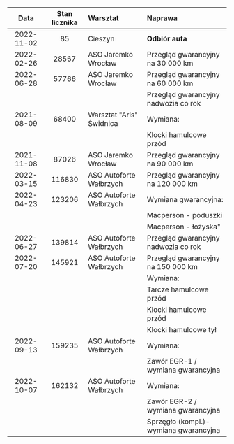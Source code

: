 | Data | Stan licznika | Warsztat | Naprawa |
|:---: |:-------------:|:---------|:--------|
| 2022-11-02 |     85 |	                   Cieszyn | **Odbiór auta**                           |
| 2022-02-26 |  28567 |	       ASO Jaremko Wrocław | Przegląd gwarancyjny na 30 000 km     |
| 2022-06-28 |  57766 |        ASO Jaremko Wrocław | Przegląd gwarancyjny na 60 000 km     |
|			 |        |                            | Przegląd gwarancyjny nadwozia co rok  |
| 2021-08-09 |  68400 |	  Warsztat "Aris" Świdnica | Wymiana:                              |
|			 |        |                            | Klocki hamulcowe przód                |
| 2021-11-08 |  87026 |	       ASO Jaremko Wrocław | Przegląd gwarancyjny na 90 000 km     |
| 2022-03-15 | 116830 |	   ASO Autoforte Wałbrzych | Przegląd gwarancyjny na 120 000 km    |
| 2022-04-23 | 123206 |    ASO Autoforte Wałbrzych | Wymiana gwarancyjna:                  |
|			 |        |                            | Macperson - poduszki                  |
|			 |        |                            | Macperson - łożyska"                  |
| 2022-06-27 | 139814 |	   ASO Autoforte Wałbrzych | Przegląd gwarancyjny nadwozia co rok  |
| 2022-07-20 | 145921 |    ASO Autoforte Wałbrzych | Przegląd gwarancyjny na 150 000 km    |
|	      	 |        |                            | Wymiana:                              |
|	     	 |        |                            | Tarcze hamulcowe przód                |
|	     	 |        |                            | Klocki hamulcowe przód                |
|	     	 |        |                            | Klocki hamulcowe tył                  |
| 2022-09-13 | 159235 |	   ASO Autoforte Wałbrzych | Wymiana:                              |
|			 |        |                            | Zawór EGR-1 / wymiana gwarancyjna     |
| 2022-10-07 | 162132 |	   ASO Autoforte Wałbrzych | Wymiana:                              |
|		     |        |                            | Zawór EGR-2 / wymiana gwarancyjna     |
|		     |        |                            | Sprzęgło (kompl.)-wymiana gwarancyjna |


	